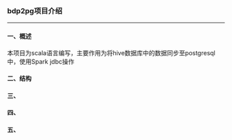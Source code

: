 ### bdp2pg项目介绍
---
#### 一、概述
本项目为scala语言编写，主要作用为将hive数据库中的数据同步至postgresql中，使用Spark jdbc操作

#### 二、结构

#### 三、

#### 四、

#### 五、
